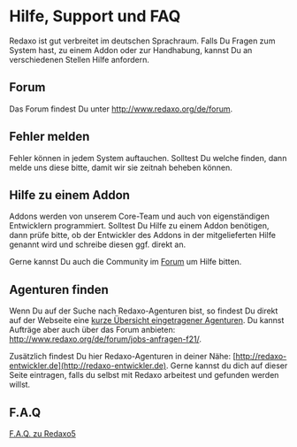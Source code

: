 # Hilfe, Support und FAQ

Redaxo ist gut verbreitet im deutschen Sprachraum. Falls Du Fragen zum System hast, zu einem Addon oder zur Handhabung, kannst Du an verschiedenen Stellen Hilfe anfordern.

## Forum

Das Forum findest Du unter http://www.redaxo.org/de/forum. 

## Fehler melden

Fehler können in jedem System auftauchen. Solltest Du welche finden, dann melde uns diese bitte, damit wir sie zeitnah beheben können.

## Hilfe zu einem Addon

Addons werden von unserem Core-Team und auch von eigenständigen Entwicklern programmiert. Solltest Du Hilfe zu einem Addon benötigen, dann prüfe bitte, ob der Entwickler des Addons in der mitgelieferten Hilfe genannt wird und schreibe diesen ggf. direkt an.

Gerne kannst Du auch die Community im [Forum][1] um Hilfe bitten.

## Agenturen finden

Wenn Du auf der Suche nach Redaxo-Agenturen bist, so findest Du direkt auf der Webseite eine [kurze Übersicht eingetragener Agenturen][2]. Du kannst Aufträge aber auch über das Forum anbieten: http://www.redaxo.org/de/forum/jobs-anfragen-f21/.

Zusätzlich findest Du hier Redaxo-Agenturen in deiner Nähe: [http://redaxo-entwickler.de](http://redaxo-entwickler.de). Gerne kannst du dich auf dieser Seite eintragen, falls du selbst mit Redaxo arbeitest und gefunden werden willst.

## F.A.Q

[F.A.Q. zu Redaxo5][3]

[1]:	http://www.redaxo.org/de/forum/
[2]:	http://www.redaxo.org/de/redaxo/agenturen-support/
[3]:	http://www.redaxo.org/de/wiki/index.php?n=R5.FAQ